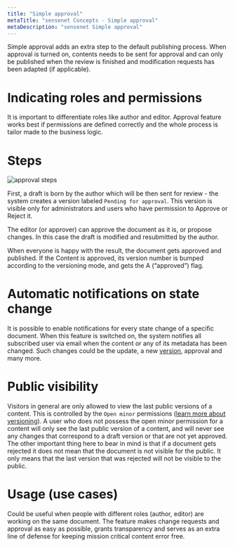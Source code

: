 ```yaml
---
title: "Simple approval"
metaTitle: "sensenet Concepts - Simple approval"
metaDescription: "sensenet Simple approval"
---
```


Simple approval adds an extra step to the default publishing process. When approval is turned on, contents needs to be sent for approval and can only be published when the review is finished and modification requests has been adapted (if applicable).

# Indicating roles and permissions

It is important to differentiate roles like author and editor. Approval feature works best if permissions are defined correctly and the whole process is tailor made to the business logic.

# Steps
![approval steps](../img/approval.png)

First, a draft is born by the author which will be then sent for review - the system creates a version labeled `Pending for approval`. This version is visible only for administrators and users who have permission to Approve or Reject it.

The editor (or approver) can approve the document as it is, or propose changes. In this case the draft is modified and resubmitted by the author.

When everyone is happy with the result, the document gets approved and published. If the Content is approved, its version number is bumped according to the versioning mode, and gets the A (“approved”) flag.

# Automatic notifications on state change
It is possible to enable notifications for every state change of a specific document. When this feature is switched on, the system notifies all subscribed user via email when the content or any of its metadata has been changed. Such changes could be the update, a new [version](/concepts/collaboration/01-versioning), approval and many more.

# Public visibility
Visitors in general are only allowed to view the last public versions of a content. This is controlled by the `Open minor` permissions ([learn more about versioning](/concepts/collaboration/01-versioning)). A user who does not possess the open minor permission for a content will only see the last public version of a content, and will never see any changes that correspond to a draft version or that are not yet approved. The other important thing here to bear in mind is that if a document gets rejected it does not mean that the document is not visible for the public. It only means that the last version that was rejected will not be visible to the public.

# Usage (use cases)
Could be useful when people with different roles (author, editor) are working on the same document. The feature makes change requests and approval as easy as possible, grants transparency and serves as an extra line of defense for keeping mission critical content error free.
